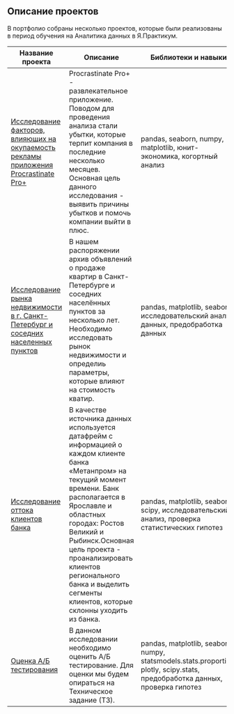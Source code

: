 ## Описание проектов ##

В портфолио собраны несколько проектов, которые были реализованы в период обучения на Аналитика данных в Я.Практикум.


| Название проекта | Описание | Библиотеки и навыки |
|----------|----------|----------|
| [Исследование факторов, влияющих на окупаемость рекламы приложения Procrastinate Pro+](https://github.com/YuliaBraslavskaya/projects/tree/main/advertising)|  Procrastinate Pro+ - развлекательное приложение. Поводом для проведения анализа стали убытки, которые терпит компания в последние несколько месяцев. Основная цель данного исследования - выявить причины убытков и помочь компании выйти в плюс.|pandas, seaborn, numpy, matplotlib, юнит-экономика, когортный анализ
| [Исследование рынка недвижимости в г. Санкт-Петербург и соседних населенных пунктов](https://github.com/YuliaBraslavskaya/projects/tree/main/apartment_research)| В нашем распоряжении архив объявлений о продаже квартир в Санкт-Петербурге и соседних населённых пунктов за несколько лет. Необходимо исследовать рынок недвижимости и определиь параметры, которые влияют на стоимость кватир.  |pandas,   matplotlib, seaborn, исследовательский анализ данных, предобработка данных 
[Исследование оттока клиентов банка](https://github.com/YuliaBraslavskaya/projects/tree/main/customer_outflow)|В качестве источника данных используется датафрейм с информацией о каждом клиенте банка «Метанпром» на текущий момент времени. Банк располагается в Ярославле и областных городах: Ростов Великий и Рыбинск.Основная цель проекта - проанализировать клиентов регионального банка и выделить сегменты клиентов, которые склонны уходить из банка.| pandas,   matplotlib, seaborn, scipy, исследовательский анализ, проверка статистических гипотез |
[Оценка А/Б тестирования](https://github.com/YuliaBraslavskaya/projects/tree/main/estimation_AB_test)|В данном исследовании необходимо оценить А/Б тестирование. Для оценки мы будем опираться на Техническое задание (ТЗ).|pandas, matplotlib, seaborn, numpy, statsmodels.stats.proportion, plotly, scipy.stats, предобработка данных, проверка гипотез
